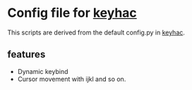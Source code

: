 # Config file for [keyhac](https://sites.google.com/site/craftware/keyhac-en?authuser=0)

This scripts are derived from the default config.py in [keyhac](https://sites.google.com/site/craftware/keyhac-en?authuser=0).

## features

- Dynamic keybind
- Cursor movement with ijkl and so on.

